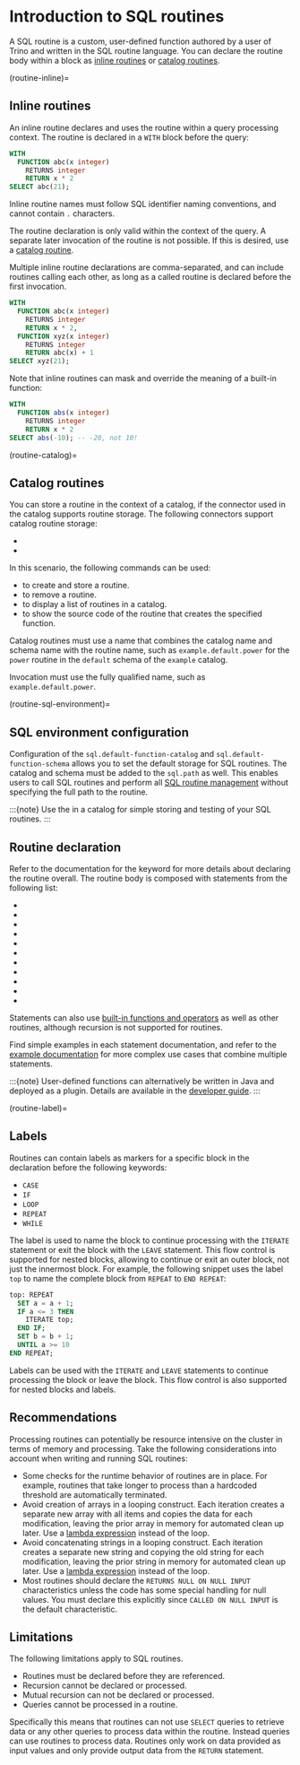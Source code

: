 # Introduction to SQL routines

A SQL routine is a custom, user-defined function authored by a user of Trino and
written in the SQL routine language. You can declare the routine body within a
[](/routines/function) block as [inline routines](routine-inline) or [catalog
routines](routine-catalog).

(routine-inline)=
## Inline routines

An inline routine declares and uses the routine within a query processing
context. The routine is declared in a `WITH` block before the query:

```sql
WITH
  FUNCTION abc(x integer)
    RETURNS integer
    RETURN x * 2
SELECT abc(21);
```

Inline routine names must follow SQL identifier naming conventions, and cannot
contain `.` characters.

The routine declaration is only valid within the context of the query. A
separate later invocation of the routine is not possible. If this is desired,
use a [catalog routine](routine-catalog).

Multiple inline routine declarations are comma-separated, and can include
routines calling each other, as long as a called routine is declared before
the first invocation.

```sql
WITH
  FUNCTION abc(x integer)
    RETURNS integer
    RETURN x * 2,
  FUNCTION xyz(x integer)
    RETURNS integer
    RETURN abc(x) + 1
SELECT xyz(21);
```

Note that inline routines can mask and override the meaning of a built-in function:

```sql
WITH
  FUNCTION abs(x integer)
    RETURNS integer
    RETURN x * 2
SELECT abs(-10); -- -20, not 10!
```

(routine-catalog)=
## Catalog routines

You can store a routine in the context of a catalog, if the connector used in
the catalog supports routine storage. The following connectors support catalog
routine storage:

* [](/connector/hive)
* [](/connector/memory)

In this scenario, the following commands can be used:

* [](/sql/create-function) to create and store a routine.
* [](/sql/drop-function) to remove a routine.
* [](/sql/show-functions) to display a list of routines in a catalog.
* [](/sql/show-create-function) to show the source code of the routine that
  creates the specified function.

Catalog routines must use a name that combines the catalog name and schema name
with the routine name, such as `example.default.power` for the `power` routine
in the `default` schema of the `example` catalog.

Invocation must use the fully qualified name, such as `example.default.power`.

(routine-sql-environment)=
## SQL environment configuration

Configuration of the `sql.default-function-catalog` and
`sql.default-function-schema` [](/admin/properties-sql-environment) allows you
to set the default storage for SQL routines. The catalog and schema must be
added to the `sql.path` as well. This enables users to call SQL routines and
perform all [SQL routine management](sql-routine-management) without specifying
the full path to the routine.

:::{note}
Use the [](/connector/memory) in a catalog for simple storing and
testing of your SQL routines.
:::

## Routine declaration

Refer to the documentation for the [](/routines/function) keyword for more
details about declaring the routine overall. The routine body is composed with
statements from the following list:

* [](/routines/begin)
* [](/routines/case)
* [](/routines/declare)
* [](/routines/if)
* [](/routines/iterate)
* [](/routines/leave)
* [](/routines/loop)
* [](/routines/repeat)
* [](/routines/return)
* [](/routines/set)
* [](/routines/while)

Statements can also use [built-in functions and operators](/functions) as well
as other routines, although recursion is not supported for routines.

Find simple examples in each statement documentation, and refer to the [example
documentation](/routines/examples) for more complex use cases that combine
multiple statements.

:::{note}
User-defined functions can alternatively be written in Java and deployed as a
plugin. Details are available in the [developer guide](/develop/functions).
:::

(routine-label)=
## Labels

Routines can contain labels as markers for a specific block in the declaration
before the following keywords:

* `CASE`
* `IF`
* `LOOP`
* `REPEAT`
* `WHILE`

The label is used to name the block to continue processing with the `ITERATE`
statement or exit the block with the `LEAVE` statement. This flow control is
supported for nested blocks, allowing to continue or exit an outer block, not
just the innermost block. For example, the following snippet uses the label
`top` to name the complete block from `REPEAT` to `END REPEAT`:

```sql
top: REPEAT
  SET a = a + 1;
  IF a <= 3 THEN
    ITERATE top;
  END IF;
  SET b = b + 1;
  UNTIL a >= 10
END REPEAT;
```

Labels can be used with the `ITERATE` and `LEAVE` statements to continue
processing the block or leave the block. This flow control is also supported for
nested blocks and labels.

## Recommendations

Processing routines can potentially be resource intensive on the cluster in
terms of memory and processing. Take the following considerations into account
when writing and running SQL routines:

* Some checks for the runtime behavior of routines are in place. For example,
  routines that take longer to process than a hardcoded threshold are
  automatically terminated.
* Avoid creation of arrays in a looping construct. Each iteration creates a
  separate new array with all items and copies the data for each modification,
  leaving the prior array in memory for automated clean up later. Use a [lambda
  expression](/functions/lambda) instead of the loop.
* Avoid concatenating strings in a looping construct. Each iteration creates a
  separate new string and copying the old string for each modification, leaving
  the prior string in memory for automated clean up later. Use a [lambda
  expression](/functions/lambda) instead of the loop.
* Most routines should declare the `RETURNS NULL ON NULL INPUT` characteristics
  unless the code has some special handling for null values. You must declare
  this explicitly since `CALLED ON NULL INPUT` is the default characteristic.

## Limitations

The following limitations apply to SQL routines.

* Routines must be declared before they are referenced.
* Recursion cannot be declared or processed.
* Mutual recursion can not be declared or processed.
* Queries cannot be processed in a routine.

Specifically this means that routines can not use `SELECT` queries to retrieve
data or any other queries to process data within the routine. Instead queries
can use routines to process data. Routines only work on data provided as input
values and only provide output data from the `RETURN` statement.
